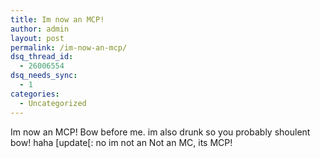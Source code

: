```yaml
---
title: Im now an MCP!
author: admin
layout: post
permalink: /im-now-an-mcp/
dsq_thread_id:
  - 26006554
dsq_needs_sync:
  - 1
categories:
  - Uncategorized
---
```

Im now an MCP! Bow before me. im also drunk so you probably shoulent bow! haha [update[: no im not an Not an MC, its MCP!
